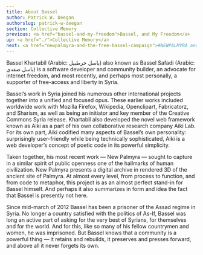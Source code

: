 ```yaml
---
title: About Bassel
author: Patrick W. Deegan
authorslug: patrick-w-deegan
section: Collective Memory
previous: <a href="bassel-and-my-freedom">Bassel, and My Freedom</a>
up: <a href="./">Collective Memory</a>
next: <a href="newpalmyra-and-the-free-bassel-campaign">#NEWPALMYRA and the Free Bassel Campaign</a>
---
```


Bassel Khartabil (Arabic: باسل خرطبيل‎) also known as Bassel Safadi
(Arabic: باسل صفدي‎) is a software developer and community builder, an
advocate for internet freedom, and most recently, and perhaps most
personally, a supporter of free-access and liberty in Syria.

Bassel’s work in Syria joined his numerous other international
projects together into a unified and focused opus. These earlier works
included worldwide work with Mozilla Firefox, Wikipedia, Openclipart,
Fabricatorz, and Sharism, as well as being an initiator and key member
of the Creative Commons Syria release. Khartabil also developed the
novel web framework known as Aiki as a part of his own collaborative
research company Aiki Lab. For its own part, Aiki codified many
aspects of Bassel’s own personality: surprisingly user-friendly while
being technically sophisticated, Aiki is a web developer’s concept of
poetic code in its powerful simplicity.

Taken together, his most recent work — New Palmyra — sought to capture
in a similar spirit of public openness one of the hallmarks of human
civilization. New Palmyra presents a digital archive in rendered 3D of
the ancient site of Palmyra. At almost every level, from process to
function, and from code to metaphor, this project is as an almost
perfect stand-in for Bassel himself. And perhaps it also summarizes in
form and idea the fact that Bassel is presently not here.

Since mid-march of 2012 Bassel has been a prisoner of the Assad regime
in Syria. No longer a country satisfied with the politics of As-If,
Bassel was long an active part of asking for the very best of Syrians,
for themselves and for the world. And for this, like so many of his
fellow countrymen and women, he was imprisoned. But Bassel knows that
a community is a powerful thing — it retains and rebuilds, it
preserves and presses forward, and above all it never forgets its own.
